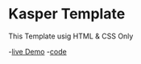 # Kasper Template

This Template usig HTML & CSS Only

-[live Demo](https://mohamedyahia831.github.io/Design_Number_Two/)
-[code](https://github.com/MohamedYahia831/Design_Number_Two/blob/main/index.html)
